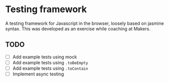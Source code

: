 # Testing framework

A testing framework for Javascript in the browser, loosely based on jasmine syntax.
This was developed as an exercise while coaching at Makers.

## TODO
- [ ] Add example tests using mock
- [ ] Add example tests using `.toBeEmpty`
- [ ] Add example tests using `.toContain`
- [ ] Implement async testing
